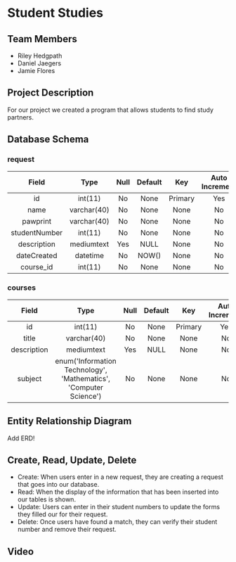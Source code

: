 # Student Studies

## Team Members 
* Riley Hedgpath
* Daniel Jaegers 
* Jamie Flores 
 
## Project Description
For our project we created a program that allows students to find study partners. 

## Database Schema 

### request 
| Field | Type | Null | Default | Key | Auto Increment |
|:----:|:------:|:------:|:------:|:------:|:-------------:|
| id | int(11) | No | None | Primary | Yes |
|name | varchar(40) | No | None | None | No |
| pawprint | varchar(40) | No | None | None | No |
| studentNumber | int(11) | No | None | None | No |
| description | mediumtext | Yes | NULL | None | No |
| dateCreated | datetime | No | NOW() | None | No |
| course_id | int(11) | No | None | None | No |

### courses
| Field | Type | Null | Default | Key | Auto Increment |
|:----:|:------:|:------:|:------:|:------:|:-------------:|
| id | int(11) | No | None | Primary | Yes |
| title | varchar(40) | No | None | None | No |
| description | mediumtext | Yes | NULL | None | No |
| subject | enum('Information Technology', 'Mathematics', 'Computer Science') | No | None | None| No |

## Entity Relationship Diagram
Add ERD! 

## Create, Read, Update, Delete
* Create: When users enter in a new request, they are creating a request that goes into our database. 
* Read: When the display of the information that has been inserted into our tables is shown.
* Update: Users can enter in their student numbers to update the forms they filled our for their request. 
* Delete: Once users have found a match, they can verify their student number and remove their request. 

## Video



